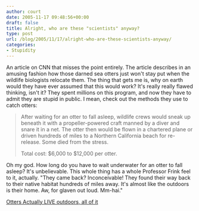 ```yaml
---
author: court
date: 2005-11-17 09:48:56+00:00
draft: false
title: Alright, who are these "scientists" anyway?
type: post
url: /blog/2005/11/17/alright-who-are-these-scientists-anyway/
categories:
- Stupidity
---
```


An article on CNN that misses the point entirely.  The article describes in an amusing fashion how those darned sea otters just won't stay put when the wildlife biologists relocate them.  The thing that gets me is, why on earth would they have ever assumed that this would work?  It's really really flawed thinking, isn't it?  They spent millions on this program, and now they have to admit they are stupid in public.  I mean, check out the methods they use to catch otters:



<blockquote>After waiting for an otter to fall asleep, wildlife crews would sneak up beneath it with a propeller-powered craft manned by a diver and snare it in a net. The otter then would be flown in a chartered plane or driven hundreds of miles to a Northern California beach for re-release. Some died from the stress.

Total cost: $6,000 to $12,000 per otter.
</blockquote>



Oh my god.  How long do you have to wait underwater for an otter to fall asleep?  It's unbelievable.  This whole thing has a whole Professor Frink feel to it, actually.  "They came back?  Inconceivable!  They found their way back to their native habitat hundreds of miles away.  It's almost like the outdoors is their home.  Aw, for glaven out loud. Mm-hai."

[Otters Actually LIVE outdoors, all of it](http://www.cnn.com/2005/TECH/science/11/16/freerange.otters.ap/index.html?section=cnn_topstories)
